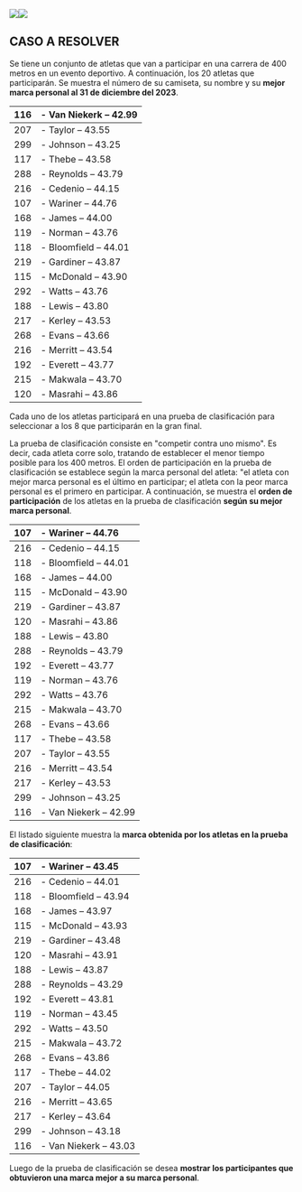 ﻿
![](Aspose.Words.855fb068-ca1d-4e19-bb41-aa72ff96cd77.001.png)![](Aspose.Words.855fb068-ca1d-4e19-bb41-aa72ff96cd77.002.png)
## **CASO A RESOLVER**

Se tiene un conjunto de atletas que van a participar en una carrera de 400 metros en un evento deportivo. A continuación, los 20 atletas que participarán. Se muestra el número de su camiseta, su nombre y su **mejor marca personal al 31 de diciembre del 2023**.

|116|- Van Niekerk – 42.99|
| :-: | :- |
|207|- Taylor – 43.55|
|299|- Johnson – 43.25|
|117|- Thebe – 43.58|
|288|- Reynolds – 43.79|
|216|- Cedenio – 44.15|
|107|- Wariner – 44.76|
|168|- James – 44.00|
|119|- Norman – 43.76|
|118|- Bloomfield – 44.01|
|219|- Gardiner – 43.87|
|115|- McDonald – 43.90|
|292|- Watts – 43.76|
|188|- Lewis – 43.80|
|217|- Kerley – 43.53|
|268|- Evans – 43.66|
|216|- Merritt – 43.54|
|192|- Everett – 43.77|
|215|- Makwala – 43.70|
|120|- Masrahi – 43.86|

Cada uno de los atletas participará en una prueba de clasificación para seleccionar a los 8 que participarán en la gran final.

La prueba de clasificación consiste en "competir contra uno mismo". Es decir, cada atleta corre solo, tratando de establecer el menor tiempo posible para los 400 metros. El orden de participación en la prueba de clasificación se establece según la marca personal del atleta: "el atleta con mejor marca personal es el último en participar; el atleta con la peor marca personal es el primero en participar. A continuación, se muestra el **orden de participación** de los atletas en la prueba de clasificación **según su mejor marca personal**.

|107|- Wariner – 44.76|
| :-: | :- |
|216|- Cedenio – 44.15|
|118|- Bloomfield – 44.01|
|168|- James – 44.00|
|115|- McDonald – 43.90|
|219|- Gardiner – 43.87|
|120|- Masrahi – 43.86|
|188|- Lewis – 43.80|
|288|- Reynolds – 43.79|
|192|- Everett – 43.77|
|119|- Norman – 43.76|
|292|- Watts – 43.76|
|215|- Makwala – 43.70|
|268|- Evans – 43.66|
|117|- Thebe – 43.58|
|207|- Taylor – 43.55|
|216|- Merritt – 43.54|
|217|- Kerley – 43.53|
|299|- Johnson – 43.25|
|116|- Van Niekerk – 42.99|

El listado siguiente muestra la **marca obtenida por los atletas en la prueba de clasificación**:

|107|- Wariner – 43.45|
| :-: | :- |
|216|- Cedenio – 44.01|
|118|- Bloomfield – 43.94|
|168|- James – 43.97|
|115|- McDonald – 43.93|
|219|- Gardiner – 43.48|
|120|- Masrahi – 43.91|
|188|- Lewis – 43.87|
|288|- Reynolds – 43.29|
|192|- Everett – 43.81|
|119|- Norman – 43.45|
|292|- Watts – 43.50|
|215|- Makwala – 43.72|
|268|- Evans – 43.86|
|117|- Thebe – 44.02|
|207|- Taylor – 44.05|
|216|- Merritt – 43.65|
|217|- Kerley – 43.64|
|299|- Johnson – 43.18|
|116|- Van Niekerk – 43.03|

Luego de la prueba de clasificación se desea **mostrar los participantes que obtuvieron una marca mejor a su marca personal**.

